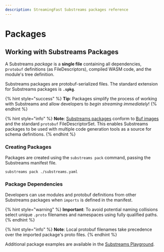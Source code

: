 ```yaml
---
description: StreamingFast Substreams packages reference
---
```


# Packages

## Working with Substreams Packages

A Substreams _package_ is a **single file** containing all dependencies, p`rotobuf` definitions (as FileDescriptors), compiled WASM code, and the module's tree definition.&#x20;

Substreams packages are protobuf-serialized files. The standard extension for Substreams packages is **`.spkg`**.

{% hint style="success" %}
**Tip**: Packages simplify the process of working with Substreams and allow developers to _begin streaming immediately_!
{% endhint %}

{% hint style="info" %}
**Note**: [Substreams packages](../../proto/sf/substreams/v1/package.proto) conform to [Buf images](https://docs.buf.build/reference/images) and the standard `protobuf` FileDescriptorSet. This enables Substreams packages to be used with multiple code generation tools as a source for schema definitions.
{% endhint %}

### Creating Packages

Packages are created using the `substreams pack` command, passing the Substreams manifest file.

```
substreams pack ./substreams.yaml
```

### Package Dependencies

Developers can use modules and protobuf definitions from other Substreams packages when `imports` is defined in the manifest.&#x20;

{% hint style="warning" %}
**Important**: To avoid potential naming collisions select unique `.proto` filenames and namespaces using fully qualified paths.
{% endhint %}

{% hint style="info" %}
**Note**: Local protobuf filenames take precedence over the imported package's proto files.&#x20;
{% endhint %}

Additional package examples are available in the [Substreams Playground](https://github.com/streamingfast/substreams-playground).
